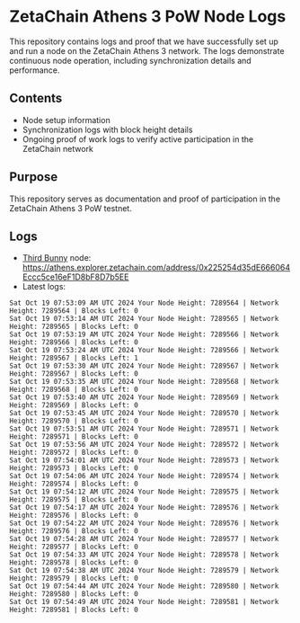 # ZetaChain Athens 3 PoW Node Logs
This repository contains logs and proof that we have successfully set up and run a node on the ZetaChain Athens 3 network. The logs demonstrate continuous node operation, including synchronization details and performance.

## Contents
- Node setup information
- Synchronization logs with block height details
- Ongoing proof of work logs to verify active participation in the ZetaChain network

## Purpose
This repository serves as documentation and proof of participation in the ZetaChain Athens 3 PoW testnet.

## Logs

- [Third Bunny](https://thirdbunny.xyz/) node: https://athens.explorer.zetachain.com/address/0x225254d35dE666064Eccc5ce16eF1D8bF8D7b5EE
- Latest logs:
```
Sat Oct 19 07:53:09 AM UTC 2024 Your Node Height: 7289564 | Network Height: 7289564 | Blocks Left: 0
Sat Oct 19 07:53:14 AM UTC 2024 Your Node Height: 7289565 | Network Height: 7289565 | Blocks Left: 0
Sat Oct 19 07:53:19 AM UTC 2024 Your Node Height: 7289566 | Network Height: 7289566 | Blocks Left: 0
Sat Oct 19 07:53:24 AM UTC 2024 Your Node Height: 7289566 | Network Height: 7289567 | Blocks Left: 1
Sat Oct 19 07:53:30 AM UTC 2024 Your Node Height: 7289567 | Network Height: 7289567 | Blocks Left: 0
Sat Oct 19 07:53:35 AM UTC 2024 Your Node Height: 7289568 | Network Height: 7289568 | Blocks Left: 0
Sat Oct 19 07:53:40 AM UTC 2024 Your Node Height: 7289569 | Network Height: 7289569 | Blocks Left: 0
Sat Oct 19 07:53:45 AM UTC 2024 Your Node Height: 7289570 | Network Height: 7289570 | Blocks Left: 0
Sat Oct 19 07:53:51 AM UTC 2024 Your Node Height: 7289571 | Network Height: 7289571 | Blocks Left: 0
Sat Oct 19 07:53:56 AM UTC 2024 Your Node Height: 7289572 | Network Height: 7289572 | Blocks Left: 0
Sat Oct 19 07:54:01 AM UTC 2024 Your Node Height: 7289573 | Network Height: 7289573 | Blocks Left: 0
Sat Oct 19 07:54:06 AM UTC 2024 Your Node Height: 7289574 | Network Height: 7289574 | Blocks Left: 0
Sat Oct 19 07:54:12 AM UTC 2024 Your Node Height: 7289575 | Network Height: 7289575 | Blocks Left: 0
Sat Oct 19 07:54:17 AM UTC 2024 Your Node Height: 7289576 | Network Height: 7289576 | Blocks Left: 0
Sat Oct 19 07:54:22 AM UTC 2024 Your Node Height: 7289576 | Network Height: 7289576 | Blocks Left: 0
Sat Oct 19 07:54:28 AM UTC 2024 Your Node Height: 7289577 | Network Height: 7289577 | Blocks Left: 0
Sat Oct 19 07:54:33 AM UTC 2024 Your Node Height: 7289578 | Network Height: 7289578 | Blocks Left: 0
Sat Oct 19 07:54:38 AM UTC 2024 Your Node Height: 7289579 | Network Height: 7289579 | Blocks Left: 0
Sat Oct 19 07:54:44 AM UTC 2024 Your Node Height: 7289580 | Network Height: 7289580 | Blocks Left: 0
Sat Oct 19 07:54:49 AM UTC 2024 Your Node Height: 7289581 | Network Height: 7289581 | Blocks Left: 0
```
